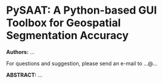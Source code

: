# PySAAT: A Python-based GUI Toolbox for Geospatial Segmentation Accuracy
**Authors:** ...


For questions and suggestion, please send an e-mail to ...@...

**ABSTRACT:**
...

